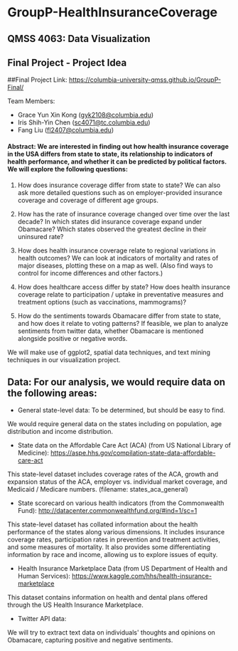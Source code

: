 # GroupP-HealthInsuranceCoverage


QMSS 4063: Data Visualization
----
Final Project - Project Idea
----
##Final Project Link:
https://columbia-university-qmss.github.io/GroupP-Final/

Team Members:

- Grace Yun Xin Kong (gyk2108@columbia.edu)
- Iris Shih-Yin Chen (sc4071@tc.columbia.edu)
- Fang Liu (fl2407@columbia.edu)

#### Abstract: We are interested in finding out how health insurance coverage in the USA differs from state to state, its relationship to indicators of health performance, and whether it can be predicted by political factors. We will explore the following questions:


1. How does insurance coverage differ from state to state? We can also ask more detailed questions such as on employer-provided insurance coverage and coverage of different age groups.

2. How has the rate of insurance coverage changed over time over the last decade? In which states did insurance coverage expand under Obamacare? Which states observed the greatest decline in their uninsured rate?

3. How does health insurance coverage relate to regional variations in health outcomes? We can look at indicators of mortality and rates of major diseases, plotting these on a map as well. (Also find ways to control for income differences and other factors.)

4. How does healthcare access differ by state? How does health insurance coverage relate to participation / uptake in preventative measures and treatment options (such as vaccinations, mammograms)?

5. How do the sentiments towards Obamacare differ from state to state, and how does it relate to voting patterns? If feasible, we plan to analyze sentiments from twitter data, whether Obamacare is mentioned alongside positive or negative words.

We will make use of ggplot2, spatial data techniques, and text mining techniques in our visualization project.


## Data: For our analysis, we would require data on the following areas:


* General state-level data: To be determined, but should be easy to find.

We would require general data on the states including on population, age 	distribution 	and income distribution.
	
* State data on the Affordable Care Act (ACA) (from US National Library of Medicine): https://aspe.hhs.gov/compilation-state-data-affordable-care-act

This state-level dataset includes coverage rates of the ACA, growth and expansion status of the ACA, employer vs. individual market coverage, and Medicaid / Medicare numbers.
(filename: states_aca_general)	

* State scorecard on various health indicators (from the Commonwealth Fund): http://datacenter.commonwealthfund.org/#ind=1/sc=1

This state-level dataset has collated information about the health performance of the 	states along various dimensions. It includes insurance coverage rates, participation rates in prevention and treatment activities, and some measures of mortality. It also provides some differentiating information by race and income, allowing us to explore issues of equity.
	
* Health Insurance Marketplace Data (from US Department of Health and Human Services): https://www.kaggle.com/hhs/health-insurance-marketplace

This dataset contains information on health and dental plans offered through the US 	Health Insurance Marketplace.
	
* Twitter API data:

We will try to extract text data on individuals' thoughts and opinions on 	Obamacare, capturing positive and negative sentiments.
